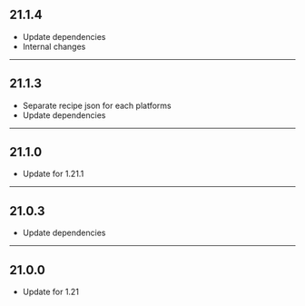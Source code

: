 ## 21.1.4

* Update dependencies
* Internal changes

---
## 21.1.3

* Separate recipe json for each platforms
* Update dependencies

---
## 21.1.0

* Update for 1.21.1

---
## 21.0.3

* Update dependencies

---
## 21.0.0

* Update for 1.21

